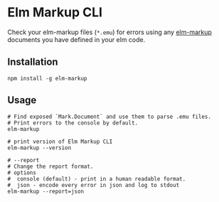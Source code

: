 # Elm Markup CLI

Check your elm-markup files (`*.emu`) for errors using any [elm-markup](https://package.elm-lang.org/packages/mdgriffith/elm-markup/latest/) documents you have defined in your elm code.

## Installation

```shell
npm install -g elm-markup
```

## Usage

```shell
# Find exposed `Mark.Document` and use them to parse .emu files.
# Print errors to the console by default.
elm-markup

# print version of Elm Markup CLI
elm-markup --version

# --report 
# Change the report format.
# options
#  console (default) - print in a human readable format.
#  json - encode every error in json and log to stdout 
elm-markup --report=json
```


